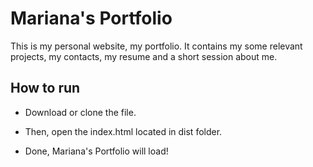 Mariana's Portfolio
===============================

This is my personal website, my portfolio. It contains my some relevant projects, my contacts, my resume and a short session about me.

## How to run

* Download or clone the file.

* Then, open the index.html located in dist folder.
 
* Done, Mariana's Portfolio will load! 


